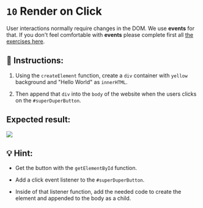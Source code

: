 # `10` Render on Click

User interactions normally require changes in the DOM. We use **events** for that. 
If you don't feel comfortable with **events** please complete first all [the exercises here](https://github.com/4GeeksAcademy/javascript-events-tutorial-exercises).

## 📝 Instructions:

1. Using the `createElement` function, create a `div` container with `yellow` background and "Hello World" as `innerHTML`.

2. Then append that `div` into the `body` of the website when 
the users clicks on the `#superDuperButton`.

## Expected result:

![](../../.learn/assets/10-1.gif)

## 💡 Hint:

+ Get the button with the `getElementById` function.

+ Add a click event listener to the `#superDuperButton`.

+ Inside of that listener function, add the needed code to create the element and appended to the body as a child.



